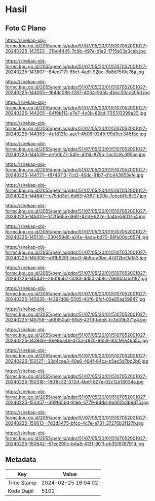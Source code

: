 # Hasil

## Foto C Plano

https://sirekap-obj-formc.kpu.go.id/2055/pemilu/pdpr/51/07/05/20/01/5107052001027-20240225-143523--31bd4445-7c9b-497e-b1e2-1715a03a3cab.jpg

https://sirekap-obj-formc.kpu.go.id/2055/pemilu/pdpr/51/07/05/20/01/5107052001027-20240225-143807--84ec717f-65cf-4adf-92bc-9b8d75f0c76a.jpg

https://sirekap-obj-formc.kpu.go.id/2055/pemilu/pdpr/51/07/05/20/01/5107052001027-20240225-144005--164dc096-f287-4034-9d5b-4bec00cc305d.jpg

https://sirekap-obj-formc.kpu.go.id/2055/pemilu/pdpr/51/07/05/20/01/5107052001027-20240225-144205--84f9b112-e7e7-4c0b-82ad-735313299a23.jpg

https://sirekap-obj-formc.kpu.go.id/2055/pemilu/pdpr/51/07/05/20/01/5107052001027-20240225-144353--4d18121c-aae1-4506-9245-99d3ec34515c.jpg

https://sirekap-obj-formc.kpu.go.id/2055/pemilu/pdpr/51/07/05/20/01/5107052001027-20240225-144539--ae1e1b77-54fe-4314-875b-2ac2c8cd95be.jpg

https://sirekap-obj-formc.kpu.go.id/2055/pemilu/pdpr/51/07/05/20/01/5107052001027-20240225-144721--f8743113-7cd2-46dc-91b7-d1c443953efe.jpg

https://sirekap-obj-formc.kpu.go.id/2055/pemilu/pdpr/51/07/05/20/01/5107052001027-20240225-144847--c75dd3bf-6d63-4367-b00b-7ebebf1c8c27.jpg

https://sirekap-obj-formc.kpu.go.id/2055/pemilu/pdpr/51/07/05/20/01/5107052001027-20240225-145010--172f5655-3661-47c0-922e-3a4be5601754.jpg

https://sirekap-obj-formc.kpu.go.id/2055/pemilu/pdpr/51/07/05/20/01/5107052001027-20240225-145135--330459d6-a24e-4ada-bd70-68fa00dc6574.jpg

https://sirekap-obj-formc.kpu.go.id/2055/pemilu/pdpr/51/07/05/20/01/5107052001027-20240225-145306--a61b620f-bbc0-4b5a-a0be-47d12bc0a143.jpg

https://sirekap-obj-formc.kpu.go.id/2055/pemilu/pdpr/51/07/05/20/01/5107052001027-20240225-145441--290f95b7-5083-4d50-ab8c-7660b0ab0197.jpg

https://sirekap-obj-formc.kpu.go.id/2055/pemilu/pdpr/51/07/05/20/01/5107052001027-20240225-145635--f4397d08-5505-40f6-9fcf-05e85aa59947.jpg

https://sirekap-obj-formc.kpu.go.id/2055/pemilu/pdpr/51/07/05/20/01/5107052001027-20240225-145758--a66850a0-91b8-4319-bde8-fc3d09b371c4.jpg

https://sirekap-obj-formc.kpu.go.id/2055/pemilu/pdpr/51/07/05/20/01/5107052001027-20240225-145946--8ee9ba46-d75a-4970-9659-d0cfe1e46a5c.jpg

https://sirekap-obj-formc.kpu.go.id/2055/pemilu/pdpr/51/07/05/20/01/5107052001027-20240225-150127--33d4cee3-40e6-484f-84ca-b5ec5d7bd2b6.jpg

https://sirekap-obj-formc.kpu.go.id/2055/pemilu/pdpr/51/07/05/20/01/5107052001027-20240225-150318--1601fc32-372d-4bdf-827e-02c12d18034a.jpg

https://sirekap-obj-formc.kpu.go.id/2055/pemilu/pdpr/51/07/05/20/01/5107052001027-20240225-150457--309f65bd-91eb-4779-94dd-9a302b3b9875.jpg

https://sirekap-obj-formc.kpu.go.id/2055/pemilu/pdpr/51/07/05/20/01/5107052001027-20240225-150613--7d3d3475-bfcc-4c7e-a731-37276b3f127b.jpg

https://sirekap-obj-formc.kpu.go.id/2055/pemilu/pdpr/51/07/05/20/01/5107052001027-20240225-150842--91ec290c-b4a8-4131-901f-eb351976791d.jpg


## Metadata

| Key        | Value               |
| ---------- | ------------------- |
| Time Stamp | 2024-02-25 16:04:02 |
| Kode Dapil | 5101                |



